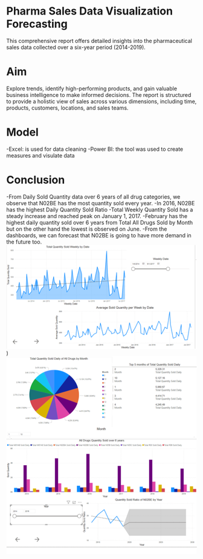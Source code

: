 # Pharma Sales Data Visualization Forecasting
This comprehensive report offers detailed insights into the pharmaceutical sales data collected over a six-year period (2014-2019). 
# Aim
Explore trends, identify high-performing products, and gain valuable business intelligence to make informed decisions. The report is structured to provide a holistic view of sales across various dimensions, including time, products, customers, locations, and sales teams.
# Model
 -Excel: is used for data cleaning
 -Power BI: the tool was used to create measures and visulate data
# Conclusion
 -From Daily Sold Quantity data over 6 years of all drug categories, we observe that N02BE has the most quantity sold every year.
 -In 2016, N02BE has the highest Daily Quantity Sold Ratio
 -Total Weekly Quantity Sold has a steady increase and reached peak on January 1, 2017.
 -February has the highest daily quantity sold over 6 years from Total All Drugs Sold by Month but on the other hand the lowest is observed on June.
 -From the dashboards, we can forecast that N02BE is going to have more demand in the future too.
 ![Dashboard](https://github.com/atahirkoylu/-Pharma-Sales-Data-Visualization-Forecasting/blob/main/1.png))
 ![Dashboard](https://github.com/atahirkoylu/-Pharma-Sales-Data-Visualization-Forecasting/blob/main/2.png)
 ![Dashboard](https://github.com/atahirkoylu/-Pharma-Sales-Data-Visualization-Forecasting/blob/main/3.png)
